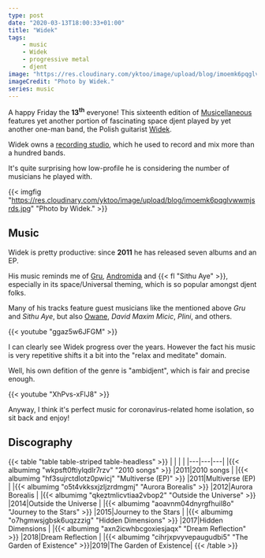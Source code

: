```yaml
---
type: post
date: "2020-03-13T18:00:33+01:00"
title: "Widek"
tags:
    - music
    - Widek
    - progressive metal
    - djent
image: "https://res.cloudinary.com/yktoo/image/upload/blog/imoemk6pqglvwwmjsrds.jpg"
imageCredit: "Photo by Widek."
series: music
---
```


A happy Friday the **13<sup>th</sup>** everyone! This sixteenth edition of [Musicellaneous](/series/music) features yet another portion of fascinating space djent played by yet another one-man band, the Polish guitarist [Widek](https://widekmusic.bandcamp.com/).

Widek owns a [recording studio](https://widekstudio.com/), which he used to record and mix more than a hundred bands.

It's quite surprising how low-profile he is considering the number of musicians he played with.

<!--more-->

{{< imgfig "https://res.cloudinary.com/yktoo/image/upload/blog/imoemk6pqglvwwmjsrds.jpg" "Photo by Widek." >}}

## Music

Widek is pretty productive: since **2011** he has released seven albums and an EP.

His music reminds me of [Gru](0560), [Andromida](0588) and {{< fl "Sithu Aye" >}}, especially in its space/Universal theming, which is so popular amongst djent folks.

Many of his tracks feature guest musicians like the mentioned above *Gru* and *Sithu Aye*, but also [Owane](0492), *David Maxim Micic*, *Plini*, and others.

{{< youtube "ggaz5w6JFGM" >}}

I can clearly see Widek progress over the years. However the fact his music is very repetitive shifts it a bit into the "relax and meditate" domain.

Well, his own defition of the genre is "ambidjent", which is fair and precise enough.

{{< youtube "XhPvs-xFlJ8" >}}

Anyway, I think it's perfect music for coronavirus-related home isolation, so sit back and enjoy!

## Discography

{{< table "table table-striped table-headless" >}}
|   |   |   |
|---|---|---|
|{{< albumimg "wkpsft0ftiylqdlr7rzv" "2010 songs" >}}             |2011|2010 songs             |
|{{< albumimg "hf3sujrctdlotz0pwicj" "Multiverse (EP)" >}}        |2011|Multiverse (EP)        |
|{{< albumimg "o5t4vkksxjzljzrdmgmj" "Aurora Borealis" >}}        |2012|Aurora Borealis        |
|{{< albumimg "qkeztmlicvtiaa2vbop2" "Outside the Universe" >}}   |2014|Outside the Universe   |
|{{< albumimg "aoavnm04dnyrgfhuil8o" "Journey to the Stars" >}}   |2015|Journey to the Stars   |
|{{< albumimg "o7hgmwsjgbsk6uqzzzig" "Hidden Dimensions" >}}      |2017|Hidden Dimensions      |
|{{< albumimg "axn2icwhbcgoxiesjaqx" "Dream Reflection" >}}       |2018|Dream Reflection       |
|{{< albumimg "cihrjxpvyvepaugudbi5" "The Garden of Existence" >}}|2019|The Garden of Existence|
{{< /table >}}





